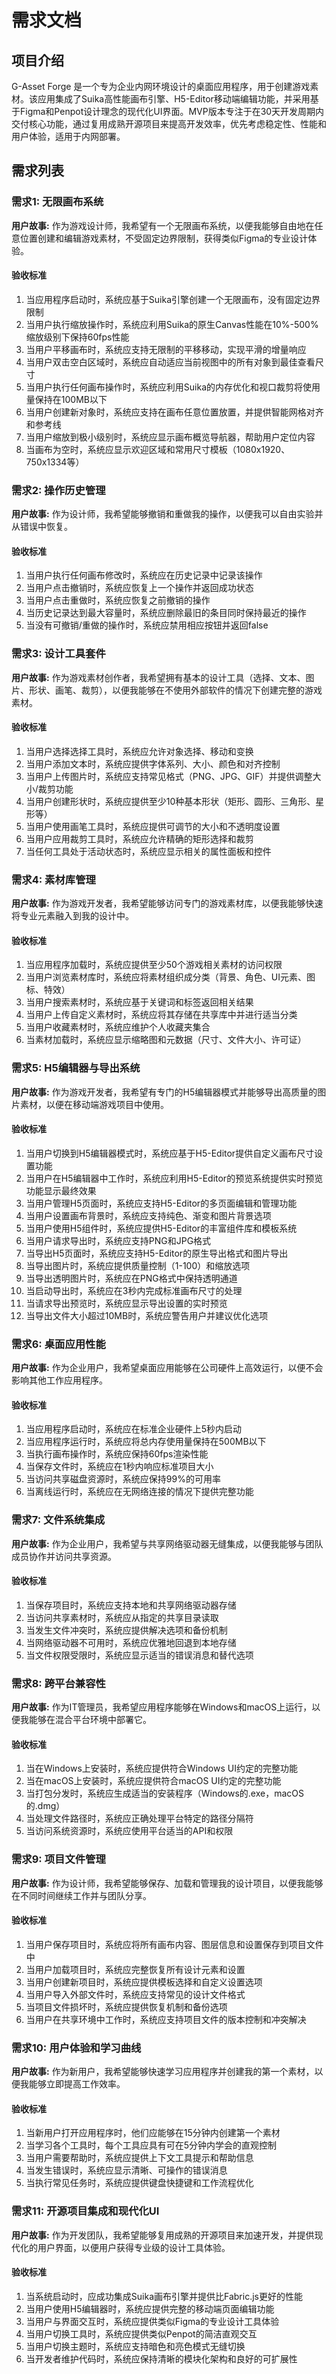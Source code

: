 # 需求文档

## 项目介绍

G-Asset Forge 是一个专为企业内网环境设计的桌面应用程序，用于创建游戏素材。该应用集成了Suika高性能画布引擎、H5-Editor移动端编辑功能，并采用基于Figma和Penpot设计理念的现代化UI界面。MVP版本专注于在30天开发周期内交付核心功能，通过复用成熟开源项目来提高开发效率，优先考虑稳定性、性能和用户体验，适用于内网部署。

## 需求列表

### 需求1: 无限画布系统

**用户故事:** 作为游戏设计师，我希望有一个无限画布系统，以便我能够自由地在任意位置创建和编辑游戏素材，不受固定边界限制，获得类似Figma的专业设计体验。

#### 验收标准

1. 当应用程序启动时，系统应基于Suika引擎创建一个无限画布，没有固定边界限制
2. 当用户执行缩放操作时，系统应利用Suika的原生Canvas性能在10%-500%缩放级别下保持60fps性能
3. 当用户平移画布时，系统应支持无限制的平移移动，实现平滑的增量响应
4. 当用户双击空白区域时，系统应自动适应当前视图中的所有对象到最佳查看尺寸
5. 当用户执行任何画布操作时，系统应利用Suika的内存优化和视口裁剪将使用量保持在100MB以下
6. 当用户创建新对象时，系统应支持在画布任意位置放置，并提供智能网格对齐和参考线
7. 当用户缩放到极小级别时，系统应显示画布概览导航器，帮助用户定位内容
8. 当画布为空时，系统应显示欢迎区域和常用尺寸模板（1080x1920、750x1334等）

### 需求2: 操作历史管理

**用户故事:** 作为设计师，我希望能够撤销和重做我的操作，以便我可以自由实验并从错误中恢复。

#### 验收标准

1. 当用户执行任何画布修改时，系统应在历史记录中记录该操作
2. 当用户点击撤销时，系统应恢复上一个操作并返回成功状态
3. 当用户点击重做时，系统应恢复之前撤销的操作
4. 当历史记录达到最大容量时，系统应删除最旧的条目同时保持最近的操作
5. 当没有可撤销/重做的操作时，系统应禁用相应按钮并返回false

### 需求3: 设计工具套件

**用户故事:** 作为游戏素材创作者，我希望拥有基本的设计工具（选择、文本、图片、形状、画笔、裁剪），以便我能够在不使用外部软件的情况下创建完整的游戏素材。

#### 验收标准

1. 当用户选择选择工具时，系统应允许对象选择、移动和变换
2. 当用户添加文本时，系统应提供字体系列、大小、颜色和对齐控制
3. 当用户上传图片时，系统应支持常见格式（PNG、JPG、GIF）并提供调整大小/裁剪功能
4. 当用户创建形状时，系统应提供至少10种基本形状（矩形、圆形、三角形、星形等）
5. 当用户使用画笔工具时，系统应提供可调节的大小和不透明度设置
6. 当用户应用裁剪工具时，系统应允许精确的矩形选择和裁剪
7. 当任何工具处于活动状态时，系统应显示相关的属性面板和控件

### 需求4: 素材库管理

**用户故事:** 作为游戏开发者，我希望能够访问专门的游戏素材库，以便我能够快速将专业元素融入到我的设计中。

#### 验收标准

1. 当应用程序加载时，系统应提供至少50个游戏相关素材的访问权限
2. 当用户浏览素材库时，系统应将素材组织成分类（背景、角色、UI元素、图标、特效）
3. 当用户搜索素材时，系统应基于关键词和标签返回相关结果
4. 当用户上传自定义素材时，系统应将其存储在共享库中并进行适当分类
5. 当用户收藏素材时，系统应维护个人收藏夹集合
6. 当素材加载时，系统应显示缩略图和元数据（尺寸、文件大小、许可证）

### 需求5: H5编辑器与导出系统

**用户故事:** 作为游戏开发者，我希望有专门的H5编辑器模式并能够导出高质量的图片素材，以便在移动端游戏项目中使用。

#### 验收标准

1. 当用户切换到H5编辑器模式时，系统应基于H5-Editor提供自定义画布尺寸设置功能
2. 当用户在H5编辑器中工作时，系统应利用H5-Editor的预览系统提供实时预览功能显示最终效果
3. 当用户管理H5页面时，系统应支持H5-Editor的多页面编辑和管理功能
4. 当用户设置画布背景时，系统应支持纯色、渐变和图片背景选项
5. 当用户使用H5组件时，系统应提供H5-Editor的丰富组件库和模板系统
6. 当用户请求导出时，系统应支持PNG和JPG格式
7. 当导出H5页面时，系统应支持H5-Editor的原生导出格式和图片导出
8. 当导出图片时，系统应提供质量控制（1-100）和缩放选项
9. 当导出透明图片时，系统应在PNG格式中保持透明通道
10. 当启动导出时，系统应在3秒内完成标准画布尺寸的处理
11. 当请求导出预览时，系统应显示导出设置的实时预览
12. 当导出文件大小超过10MB时，系统应警告用户并建议优化选项

### 需求6: 桌面应用性能

**用户故事:** 作为企业用户，我希望桌面应用能够在公司硬件上高效运行，以便不会影响其他工作应用程序。

#### 验收标准

1. 当应用程序启动时，系统应在标准企业硬件上5秒内启动
2. 当应用程序运行时，系统应将总内存使用量保持在500MB以下
3. 当执行画布操作时，系统应保持60fps渲染性能
4. 当保存文件时，系统应在1秒内响应标准项目大小
5. 当访问共享磁盘资源时，系统应保持99%的可用率
6. 当离线运行时，系统应在无网络连接的情况下提供完整功能

### 需求7: 文件系统集成

**用户故事:** 作为企业用户，我希望与共享网络驱动器无缝集成，以便我能够与团队成员协作并访问共享资源。

#### 验收标准

1. 当保存项目时，系统应支持本地和共享网络驱动器存储
2. 当访问共享素材时，系统应从指定的共享目录读取
3. 当发生文件冲突时，系统应提供解决选项和备份机制
4. 当网络驱动器不可用时，系统应优雅地回退到本地存储
5. 当文件权限受限时，系统应显示适当的错误消息和替代选项

### 需求8: 跨平台兼容性

**用户故事:** 作为IT管理员，我希望应用程序能够在Windows和macOS上运行，以便我能够在混合平台环境中部署它。

#### 验收标准

1. 当在Windows上安装时，系统应提供符合Windows UI约定的完整功能
2. 当在macOS上安装时，系统应提供符合macOS UI约定的完整功能
3. 当打包分发时，系统应生成适当的安装程序（Windows的.exe，macOS的.dmg）
4. 当处理文件路径时，系统应正确处理平台特定的路径分隔符
5. 当访问系统资源时，系统应使用平台适当的API和权限

### 需求9: 项目文件管理

**用户故事:** 作为设计师，我希望能够保存、加载和管理我的设计项目，以便我能够在不同时间继续工作并与团队分享。

#### 验收标准

1. 当用户保存项目时，系统应将所有画布内容、图层信息和设置保存到项目文件中
2. 当用户加载项目时，系统应完整恢复所有设计元素和设置
3. 当用户创建新项目时，系统应提供模板选择和自定义设置选项
4. 当用户导入外部文件时，系统应支持常见的设计文件格式
5. 当项目文件损坏时，系统应提供恢复机制和备份选项
6. 当用户在共享环境中工作时，系统应支持项目文件的版本控制和冲突解决

### 需求10: 用户体验和学习曲线

**用户故事:** 作为新用户，我希望能够快速学习应用程序并创建我的第一个素材，以便我能够立即提高工作效率。

#### 验收标准

1. 当新用户打开应用程序时，他们应能够在15分钟内创建第一个素材
2. 当学习各个工具时，每个工具应具有可在5分钟内学会的直观控制
3. 当用户需要帮助时，系统应提供上下文工具提示和帮助信息
4. 当发生错误时，系统应显示清晰、可操作的错误消息
5. 当执行常见任务时，系统应提供键盘快捷键和工作流程优化

### 需求11: 开源项目集成和现代化UI

**用户故事:** 作为开发团队，我希望能够复用成熟的开源项目来加速开发，并提供现代化的用户界面，以便用户获得专业级的设计工具体验。

#### 验收标准

1. 当系统启动时，应成功集成Suika画布引擎并提供比Fabric.js更好的性能
2. 当用户使用H5编辑器时，系统应提供完整的移动端页面编辑功能
3. 当用户与界面交互时，系统应提供类似Figma的专业设计工具体验
4. 当用户切换工具时，系统应提供类似Penpot的简洁直观交互
5. 当用户切换主题时，系统应支持暗色和亮色模式无缝切换
6. 当开发者维护代码时，系统应保持清晰的模块化架构和良好的可扩展性

